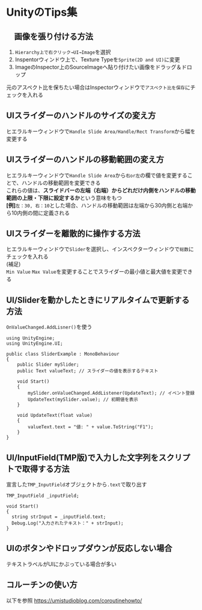 # UnityのTips集

## 　画像を張り付ける方法
1. ```Hierarchy上で右クリック→UI→Image```を選択
1. Inspentorウィンドウ上で、Texture Typeを```Sprite(2D and UI)```に変更
1. ImageのInspector上のSourceImageへ貼り付けたい画像をドラッグ＆ドロップ

元のアスペクト比を保ちたい場合はInspectorウィンドウで```アスペクト比を保存```にチェックを入れる

## UIスライダーのハンドルのサイズの変え方
ヒエラルキーウィンドウで```Handle Slide Area/Handle/Rect Transform```から幅を変更する

## UIスライダーのハンドルの移動範囲の変え方
ヒエラルキーウィンドウで```Handle Slide Area```から```右or左```の欄で値を変更することで、ハンドルの移動範囲を変更できる  
これらの値は、**スライドバーの左端（右端）からどれだけ内側をハンドルの移動範囲の上限・下限に設定するか**という意味をもつ  
**[例]**```左：30, 右：10```とした場合、ハンドルの移動範囲は左端から30内側と右端から10内側の間に定義される

## UIスライダーを離散的に操作する方法
ヒエラルキーウィンドウで```Slider```を選択し、インスペクターウィンドウで```総数```にチェックを入れる  
(補足)  
```Min Value``` ```Max Value```を変更することでスライダーの最小値と最大値を変更できる

## UI/Sliderを動かしたときにリアルタイムで更新する方法
```OnValueChanged.AddLisner()```を使う
```
using UnityEngine;
using UnityEngine.UI;

public class SliderExample : MonoBehaviour
{
    public Slider mySlider;
    public Text valueText; // スライダーの値を表示するテキスト

    void Start()
    {
        mySlider.onValueChanged.AddListener(UpdateText); // イベント登録
        UpdateText(mySlider.value); // 初期値を表示
    }

    void UpdateText(float value)
    {
        valueText.text = "値: " + value.ToString("F1");
    }
}
```

## UI/InputField(TMP版)で入力した文字列をスクリプトで取得する方法
宣言した```TMP_InputField```オブジェクトから```.text```で取り出す
```
TMP_InputField _inputField;

void Start()
{
  string strInput = _inputField.text;
  Debug.Log("入力されたテキスト：" + strInput);
}
```

## UIのボタンやドロップダウンが反応しない場合
テキストラベルがUIにかぶっている場合が多い

## コルーチンの使い方
以下を参照
https://umistudioblog.com/coroutinehowto/
